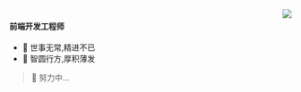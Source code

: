 <img align="right" src="https://github-readme-stats.vercel.app/api?username=mewcoder&show_icons=true&icon_color=CE1D2D&text_color=718096&bg_color=ffffff&hide_title=true" />

#### 前端开发工程师

- 🚀 世事无常,精进不已
- 📖 智圆行方,厚积薄发

>  🐣 努力中...

